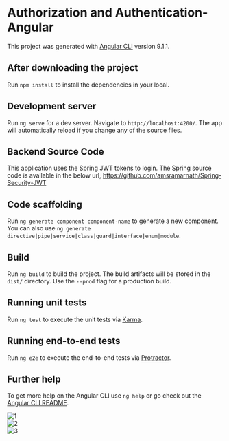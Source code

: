 # Authorization and Authentication-Angular

This project was generated with [Angular CLI](https://github.com/angular/angular-cli) version 9.1.1.

## After downloading the project

Run `npm install` to install the dependencies in your local. 

## Development server

Run `ng serve` for a dev server. Navigate to `http://localhost:4200/`. The app will automatically reload if you change any of the source files.

## Backend Source Code

This application uses the Spring JWT tokens to login. 
The Spring source code is available in the below url,
https://github.com/amsramarnath/Spring-Security-JWT

## Code scaffolding

Run `ng generate component component-name` to generate a new component. You can also use `ng generate directive|pipe|service|class|guard|interface|enum|module`.

## Build

Run `ng build` to build the project. The build artifacts will be stored in the `dist/` directory. Use the `--prod` flag for a production build.

## Running unit tests

Run `ng test` to execute the unit tests via [Karma](https://karma-runner.github.io).

## Running end-to-end tests

Run `ng e2e` to execute the end-to-end tests via [Protractor](http://www.protractortest.org/).

## Further help

To get more help on the Angular CLI use `ng help` or go check out the [Angular CLI README](https://github.com/angular/angular-cli/blob/master/README.md).

![1](https://user-images.githubusercontent.com/37022051/92488422-34023f00-f1f7-11ea-82b8-c74eb3a4280f.png)
<br />
![2](https://user-images.githubusercontent.com/37022051/92488484-47150f00-f1f7-11ea-9797-4757d2bb42dc.png)
<br />
![3](https://user-images.githubusercontent.com/37022051/92488517-5431fe00-f1f7-11ea-9674-f072603eee41.png)
<br />
